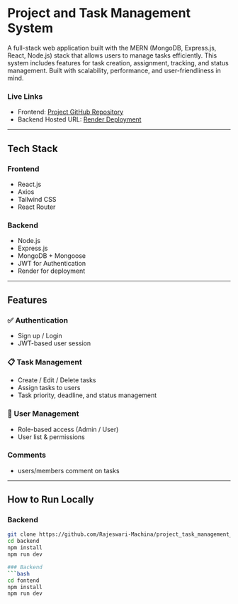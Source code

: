 # Project and  Task Management System

A full-stack web application built with the MERN (MongoDB, Express.js, React, Node.js) stack that allows users to manage tasks efficiently. This system includes features for task creation, assignment, tracking, and status management. Built with scalability, performance, and user-friendliness in mind.

###  Live Links
- Frontend: [Project GitHub Repository](https://github.com/Rajeswari-Machina/project_task_management_system)
-  Backend Hosted URL: [Render Deployment](https://backend-service-m0q3.onrender.com/)

---

## Tech Stack

### Frontend
- React.js
- Axios
- Tailwind CSS 
- React Router

### Backend
- Node.js
- Express.js
- MongoDB + Mongoose
- JWT for Authentication
- Render for deployment

---

##  Features

### ✅ Authentication
- Sign up / Login
- JWT-based user session

### 📋 Task Management
- Create / Edit / Delete tasks
- Assign tasks to users
- Task priority, deadline, and status management

### 👥 User Management
- Role-based access (Admin / User)
- User list & permissions

### Comments
- users/members comment on tasks 

---

##  How to Run Locally

### Backend
```bash
git clone https://github.com/Rajeswari-Machina/project_task_management_system
cd backend
npm install
npm run dev

### Backend
```bash
cd fontend
npm install
npm run dev

